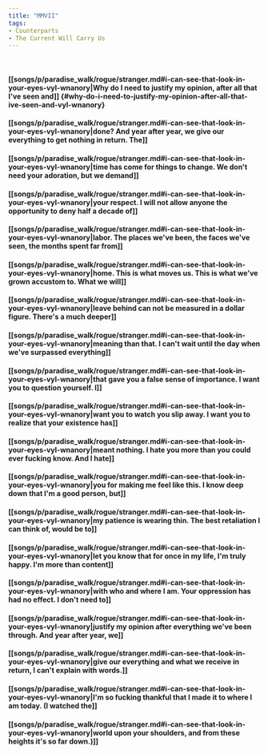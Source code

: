 ```yaml
---
title: "MMVII"
tags:
- Counterparts
- The Current Will Carry Us
---
```

&nbsp;
#### [[songs/p/paradise_walk/rogue/stranger.md#i-can-see-that-look-in-your-eyes-vyl-wnanory|Why do I need to justify my opinion, after all that I've seen and]] {#why-do-i-need-to-justify-my-opinion-after-all-that-ive-seen-and-vyl-wnanory}
#### [[songs/p/paradise_walk/rogue/stranger.md#i-can-see-that-look-in-your-eyes-vyl-wnanory|done? And year after year, we give our everything to get nothing in return. The]]
#### [[songs/p/paradise_walk/rogue/stranger.md#i-can-see-that-look-in-your-eyes-vyl-wnanory|time has come for things to change. We don't need your adoration, but we demand]]
#### [[songs/p/paradise_walk/rogue/stranger.md#i-can-see-that-look-in-your-eyes-vyl-wnanory|your respect. I will not allow anyone the opportunity to deny half a decade of]]
#### [[songs/p/paradise_walk/rogue/stranger.md#i-can-see-that-look-in-your-eyes-vyl-wnanory|labor. The places we've been, the faces we've seen, the months spent far from]]
#### [[songs/p/paradise_walk/rogue/stranger.md#i-can-see-that-look-in-your-eyes-vyl-wnanory|home. This is what moves us. This is what we've grown accustom to. What we will]]
#### [[songs/p/paradise_walk/rogue/stranger.md#i-can-see-that-look-in-your-eyes-vyl-wnanory|leave behind can not be measured in a dollar figure. There's a much deeper]]
#### [[songs/p/paradise_walk/rogue/stranger.md#i-can-see-that-look-in-your-eyes-vyl-wnanory|meaning than that. I can't wait until the day when we've surpassed everything]]
#### [[songs/p/paradise_walk/rogue/stranger.md#i-can-see-that-look-in-your-eyes-vyl-wnanory|that gave you a false sense of importance. I want you to question yourself. I]]
#### [[songs/p/paradise_walk/rogue/stranger.md#i-can-see-that-look-in-your-eyes-vyl-wnanory|want you to watch you slip away. I want you to realize that your existence has]]
#### [[songs/p/paradise_walk/rogue/stranger.md#i-can-see-that-look-in-your-eyes-vyl-wnanory|meant nothing. I hate you more than you could ever fucking know. And I hate]]
#### [[songs/p/paradise_walk/rogue/stranger.md#i-can-see-that-look-in-your-eyes-vyl-wnanory|you for making me feel like this. I know deep down that I'm a good person, but]]
#### [[songs/p/paradise_walk/rogue/stranger.md#i-can-see-that-look-in-your-eyes-vyl-wnanory|my patience is wearing thin. The best retaliation I can think of, would be to]]
#### [[songs/p/paradise_walk/rogue/stranger.md#i-can-see-that-look-in-your-eyes-vyl-wnanory|let you know that for once in my life, I'm truly happy. I'm more than content]]
#### [[songs/p/paradise_walk/rogue/stranger.md#i-can-see-that-look-in-your-eyes-vyl-wnanory|with who and where I am. Your oppression has had no effect. I don't need to]]
#### [[songs/p/paradise_walk/rogue/stranger.md#i-can-see-that-look-in-your-eyes-vyl-wnanory|justify my opinion after everything we've been through. And year after year, we]]
#### [[songs/p/paradise_walk/rogue/stranger.md#i-can-see-that-look-in-your-eyes-vyl-wnanory|give our everything and what we receive in return, I can't explain with words.]]
#### [[songs/p/paradise_walk/rogue/stranger.md#i-can-see-that-look-in-your-eyes-vyl-wnanory|I'm so fucking thankful that I made it to where I am today. (I watched the]]
#### [[songs/p/paradise_walk/rogue/stranger.md#i-can-see-that-look-in-your-eyes-vyl-wnanory|world upon your shoulders, and from these heights it's so far down.)]]
